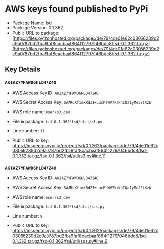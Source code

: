# AWS keys found published to PyPi

* Package Name: fsd
* Package Version: 0.1.362
* Public URL to package: [https://files.pythonhosted.org/packages/de/79/4de01e62c03056239d2c9a0787bd2fba9faf8cacbaaf864f12797046bdc8/fsd-0.1.362.tar.gz](https://files.pythonhosted.org/packages/de/79/4de01e62c03056239d2c9a0787bd2fba9faf8cacbaaf864f12797046bdc8/fsd-0.1.362.tar.gz)

## Key Details

### `AKIAZ7YFAWD6HLD47Z4O`

* AWS Access Key ID: `AKIAZ7YFAWD6HLD47Z4O`
* AWS Secret Access Key: `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` 
* AWS role name: `user/s3_dev`
* File in package: `fsd-0.1.362/fsd/util/s3.py`
* Line number: `11`

* Public URL to key: https://inspector.pypi.io/project/fsd/0.1.362/packages/de/79/4de01e62c03056239d2c9a0787bd2fba9faf8cacbaaf864f12797046bdc8/fsd-0.1.362.tar.gz/fsd-0.1.362/fsd/util/s3.py#line.11



### `AKIAZ7YFAWD6HLD47Z4O`

* AWS Access Key ID: `AKIAZ7YFAWD6HLD47Z4O`
* AWS Secret Access Key: `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` 
* AWS role name: `user/s3_dev`
* File in package: `fsd-0.1.362/fsd/util/sqs.py`
* Line number: `9`

* Public URL to key: https://inspector.pypi.io/project/fsd/0.1.362/packages/de/79/4de01e62c03056239d2c9a0787bd2fba9faf8cacbaaf864f12797046bdc8/fsd-0.1.362.tar.gz/fsd-0.1.362/fsd/util/sqs.py#line.9



